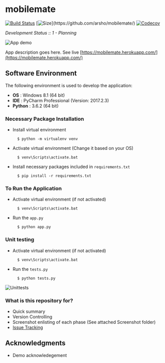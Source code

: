 mobilemate
==========

[![Build Status](https://travis-ci.org/arsho/mobilemate.svg?branch=master)](https://travis-ci.org/arsho/mobilemate)
[![Size](https://img.shields.io/github/size/arsho/mobilemate/app.py.svg?)](https://github.com/arsho/mobilemate/)
[![Codecov](https://codecov.io/github/arsho/mobilemate/coverage.svg?branch=master)](https://codecov.io/github/arsho/mobilemate)

*Development Status :: 1 - Planning*

![App demo](Screenshot/demo_original_crop.png)

App description goes here. See live [https://mobilemate.herokuapp.com/](https://mobilemate.herokuapp.com/)

## Software Environment

The following environment is used to develop the application:

- **OS** : Windows 8.1 (64 bit)
- **IDE** : PyCharm Professional (Version: 2017.2.3)
- **Python** : 3.6.2 (64 bit)

### Necessary Package Installation

- Install virtual environment

		$ python -m virtualenv venv

- Activate virtual environment (Change it based on your OS)

		$ venv\Scripts\activate.bat

- Install necessary packages included in `requirements.txt`

		$ pip install -r requirements.txt
		
		
### To Run the Application

- Activate virtual environment (if not activated)

		$ venv\Scripts\activate.bat

- Run the `app.py`

		$ python app.py

		
### Unit testing

- Activate virtual environment (if not activated)

		$ venv\Scripts\activate.bat

- Run the `tests.py`

		$ python tests.py

![Unittests](Screenshot/unittests.png)		
		
### What is this repository for?

- Quick summary
- Version Controlling
- Screenshot enlisting of each phase (See attached Screenshot folder)
- [Issue Tracking](https://bitbucket.org/arsho/mobilemate/issues)

## Acknowledgments

- Demo acknowledegement
